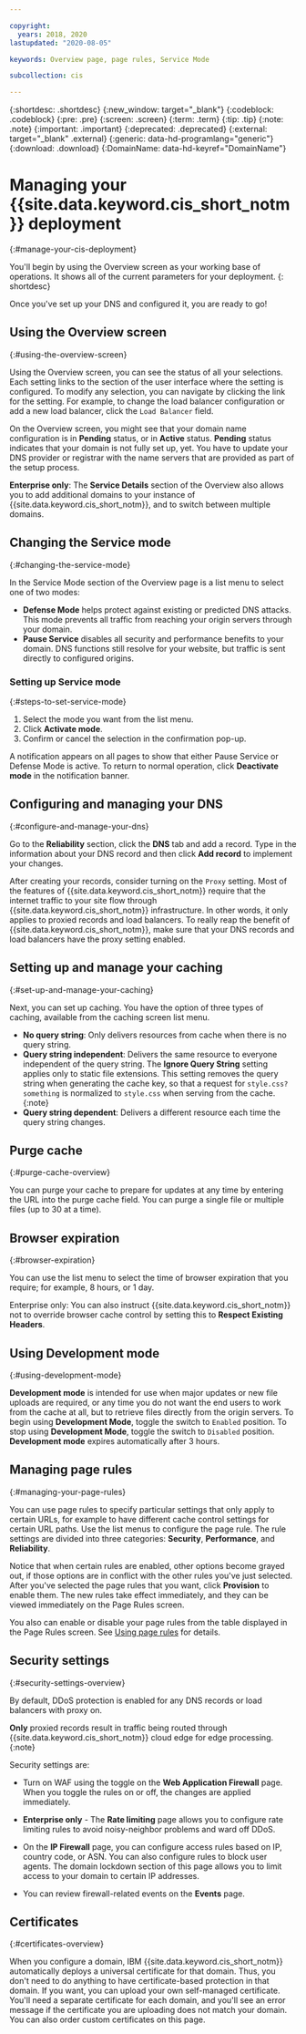 ```yaml
---

copyright:
  years: 2018, 2020
lastupdated: "2020-08-05"

keywords: Overview page, page rules, Service Mode

subcollection: cis

---
```


{:shortdesc: .shortdesc}
{:new_window: target="_blank"}
{:codeblock: .codeblock}
{:pre: .pre}
{:screen: .screen}
{:term: .term}
{:tip: .tip}
{:note: .note}
{:important: .important}
{:deprecated: .deprecated}
{:external: target="_blank" .external}
{:generic: data-hd-programlang="generic"}
{:download: .download}
{:DomainName: data-hd-keyref="DomainName"}

# Managing your {{site.data.keyword.cis_short_notm}} deployment
{:#manage-your-cis-deployment}

You'll begin by using the Overview screen as your working base of operations. It shows all of the current parameters for your deployment.
{: shortdesc}

Once you've set up your DNS and configured it, you are ready to go!

## Using the Overview screen
{:#using-the-overview-screen}

Using the Overview screen, you can see the status of all your selections. Each setting links to the section of the user interface where the setting is configured. To modify any selection, you can navigate by clicking the link for the setting. For example, to change the load balancer configuration or add a new load balancer, click the `Load Balancer` field.

On the Overview screen, you might see that your domain name configuration is in **Pending** status, or in **Active** status. **Pending** status indicates that your domain is not fully set up, yet. You have to update your DNS provider or registrar with the name servers that are provided as part of the setup process.

**Enterprise only**: The **Service Details** section of the Overview also allows you to add additional domains to your instance of {{site.data.keyword.cis_short_notm}}, and to switch between multiple domains.

## Changing the Service mode
{:#changing-the-service-mode}

In the Service Mode section of the Overview page is a list menu to select one of two modes:

* **Defense Mode** helps protect against existing or predicted DNS attacks. This mode prevents all traffic from reaching your origin servers through your domain.
* **Pause Service** disables all security and performance benefits to your domain. DNS functions still resolve for your website, but traffic is sent directly to configured origins.

### Setting up Service mode
{:#steps-to-set-service-mode}

1. Select the mode you want from the list menu.
1. Click **Activate mode**.
1. Confirm or cancel the selection in the confirmation pop-up.

A notification appears on all pages to show that either Pause Service or Defense Mode is active.
To return to normal operation, click **Deactivate mode** in the notification banner.

## Configuring and managing your DNS
{:#configure-and-manage-your-dns}

Go to the **Reliability** section, click the **DNS** tab and add a record. Type in the information about your DNS record and then click **Add record** to implement your changes.

After creating your records, consider turning on the `Proxy` setting. Most of the features of {{site.data.keyword.cis_short_notm}} require that the internet traffic to your site flow through {{site.data.keyword.cis_short_notm}} infrastructure. In other words, it only applies to proxied records and load balancers. To really reap the benefit of {{site.data.keyword.cis_short_notm}}, make sure that your DNS records and load balancers have the proxy setting enabled.

## Setting up and manage your caching
{:#set-up-and-manage-your-caching}

Next, you can set up caching. You have the option of three types of caching, available from the caching screen list menu.

 * **No query string**: Only delivers resources from cache when there is no query string.
 * **Query string independent**: Delivers the same resource to everyone independent of the query string.
   The **Ignore Query String** setting applies only to static file extensions. This setting removes the query string when generating the cache key, so that a request for `style.css?something` is normalized to `style.css` when serving from the cache.
   {:note}
 * **Query string dependent**: Delivers a different resource each time the query string changes.

## Purge cache
{:#purge-cache-overview}

You can purge your cache to prepare for updates at any time by entering the URL into the purge cache field. You can purge a single file or multiple files (up to 30 at a time).

## Browser expiration
 {:#browser-expiration}

You can use the list menu to select the time of browser expiration that you require; for example, 8 hours, or 1 day.

Enterprise only: You can also instruct {{site.data.keyword.cis_short_notm}} not to override browser cache control by setting this to **Respect Existing Headers**.

## Using Development mode
 {:#using-development-mode}

**Development mode** is intended for use when major updates or new file uploads are required, or any time you do not want the end users to work from the cache at all, but to retrieve files directly from the origin servers. To begin using **Development Mode**, toggle the switch to `Enabled` position. To stop using **Development Mode**, toggle the switch to `Disabled` position. **Development mode** expires automatically after 3 hours.

## Managing page rules
{:#managing-your-page-rules}

You can use page rules to specify particular settings that only apply to certain URLs, for example to have different cache control settings for certain URL paths. Use the list menus to configure the page rule. The rule settings are divided into three categories: **Security**, **Performance**, and **Reliability**.

Notice that when certain rules are enabled, other options become grayed out, if those options are in conflict with the other rules you've just selected. After you've selected the page rules that you want, click **Provision** to enable them. The new rules take effect immediately, and they can be viewed immediately on the Page Rules screen.

You also can enable or disable your page rules from the table displayed in the Page Rules screen. See [Using page rules](/docs/cis?topic=cis-use-page-rules) for details.

 ## Security settings
 {:#security-settings-overview}

By default, DDoS protection is enabled for any DNS records or load balancers with proxy on.

**Only** proxied records result in traffic being routed through {{site.data.keyword.cis_short_notm}} cloud edge for edge processing.
{:note}

Security settings are:

* Turn on WAF using the toggle on the **Web Application Firewall** page. When you toggle the rules on or off, the changes are applied immediately.

* **Enterprise only** - The **Rate limiting** page allows you to configure rate limiting rules to avoid noisy-neighbor problems and ward off DDoS.

* On the **IP Firewall** page, you can configure access rules based on IP, country code, or ASN. You can also configure rules to block user agents. The domain lockdown section of this page allows you to limit access to your domain to certain IP addresses.

* You can review firewall-related events on the **Events** page.

## Certificates
{:#certificates-overview}

When you configure a domain, IBM {{site.data.keyword.cis_short_notm}} automatically deploys a universal certificate for that domain. Thus, you don't need to do anything to have certificate-based protection in that domain. If you want, you can upload your own self-managed certificate. You'll need a separate certificate for each domain, and you'll see an error message if the certificate you are uploading does not match your domain. You can also order custom certificates on this page.
